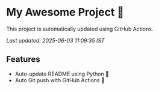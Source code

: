 # My Awesome Project 🚀

This project is automatically updated using GitHub Actions.

_Last updated: 2025-06-03 11:09:35 IST_

## Features
- Auto-update README using Python 🐍
- Auto Git push with GitHub Actions 🤖
